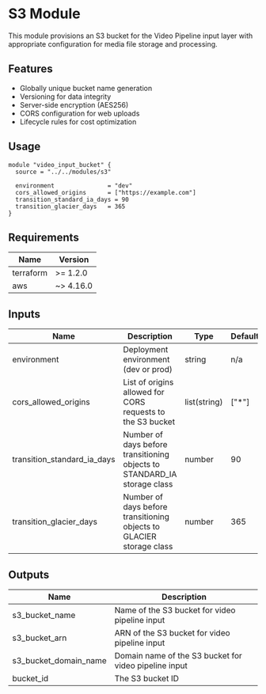 # S3 Module

This module provisions an S3 bucket for the Video Pipeline input layer with appropriate configuration for media file storage and processing.

## Features

- Globally unique bucket name generation
- Versioning for data integrity
- Server-side encryption (AES256)
- CORS configuration for web uploads
- Lifecycle rules for cost optimization

## Usage

```hcl
module "video_input_bucket" {
  source = "../../modules/s3"

  environment               = "dev"
  cors_allowed_origins      = ["https://example.com"]
  transition_standard_ia_days = 90
  transition_glacier_days   = 365
}
```

## Requirements

| Name | Version |
|------|---------|
| terraform | >= 1.2.0 |
| aws | ~> 4.16.0 |

## Inputs

| Name | Description | Type | Default | Required |
|------|-------------|------|---------|:--------:|
| environment | Deployment environment (dev or prod) | string | n/a | yes |
| cors_allowed_origins | List of origins allowed for CORS requests to the S3 bucket | list(string) | ["*"] | no |
| transition_standard_ia_days | Number of days before transitioning objects to STANDARD_IA storage class | number | 90 | no |
| transition_glacier_days | Number of days before transitioning objects to GLACIER storage class | number | 365 | no |

## Outputs

| Name | Description |
|------|-------------|
| s3_bucket_name | Name of the S3 bucket for video pipeline input |
| s3_bucket_arn | ARN of the S3 bucket for video pipeline input |
| s3_bucket_domain_name | Domain name of the S3 bucket for video pipeline input |
| bucket_id | The S3 bucket ID | 